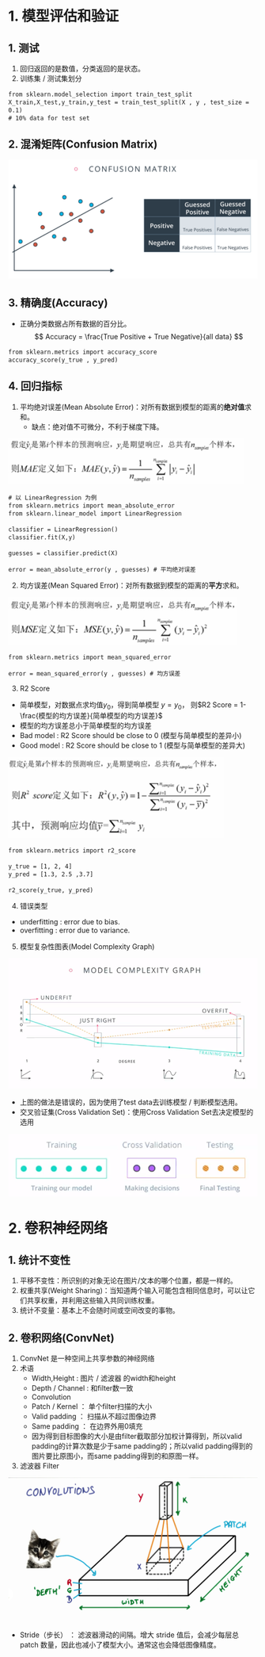 # 1. 模型评估和验证

## 1. 测试
1. 回归返回的是数值，分类返回的是状态。
2. 训练集 / 测试集划分
```
from sklearn.model_selection import train_test_split
X_train,X_test,y_train,y_test = train_test_split(X , y , test_size = 0.1)
# 10% data for test set
```
## 2. 混淆矩阵(Confusion Matrix)

![confusion](https://github.com/Coder-AndyLee/Deep-Learning/blob/master/DeepLearning%20-%20Udacity/2.%20%E5%8D%B7%E7%A7%AF%E7%A5%9E%E7%BB%8F%E7%BD%91%E7%BB%9C.resource/confusion.png)

## 3. 精确度(Accuracy)
- 正确分类数据占所有数据的百分比。
$$
Accuracy = \frac{True Positive + True Negative}{all data}
$$
```
from sklearn.metrics import accuracy_score
accuracy_score(y_true , y_pred)
```
## 4. 回归指标
1. 平均绝对误差(Mean Absolute Error)：对所有数据到模型的距离的**绝对值**求和。
	- 缺点：绝对值不可微分，不利于梯度下降。

![mean_absolute_error 2](https://github.com/Coder-AndyLee/Deep-Learning/blob/master/DeepLearning%20-%20Udacity/2.%20%E5%8D%B7%E7%A7%AF%E7%A5%9E%E7%BB%8F%E7%BD%91%E7%BB%9C.resource/mean_absolute_error%202.png)

```
# 以 LinearRegression 为例
from sklearn.metrics import mean_absolute_error
from sklearn.linear_model import LinearRegression

classifier = LinearRegression()
classifier.fit(X,y)

guesses = classifier.predict(X)

error = mean_absolute_error(y , guesses) # 平均绝对误差
```
2. 均方误差(Mean Squared Error)：对所有数据到模型的距离的**平方**求和。

![mean_squared_error 2](https://github.com/Coder-AndyLee/Deep-Learning/blob/master/DeepLearning%20-%20Udacity/2.%20%E5%8D%B7%E7%A7%AF%E7%A5%9E%E7%BB%8F%E7%BD%91%E7%BB%9C.resource/mean_squared_error%202.png)

```
from sklearn.metrics import mean_squared_error

error = mean_squared_error(y , guesses) # 均方误差
```
3. R2 Score
- 简单模型，对数据点求均值$y_0$，得到简单模型 $y = y_0$，
则$R2 Score = 1-\frac{模型的均方误差}{简单模型的均方误差}$ 
- 模型的均方误差总小于简单模型的均方误差
- Bad model : R2 Score should be close to 0 (模型与简单模型的差异小)
- Good model : R2 Score should be close to 1 (模型与简单模型的差异大)

![r2_score 2](https://github.com/Coder-AndyLee/Deep-Learning/blob/master/DeepLearning%20-%20Udacity/2.%20%E5%8D%B7%E7%A7%AF%E7%A5%9E%E7%BB%8F%E7%BD%91%E7%BB%9C.resource/r2_score%202.png)

```
from sklearn.metrics import r2_score

y_true = [1, 2, 4]
y_pred = [1.3, 2.5 ,3.7]

r2_score(y_true, y_pred)
```
4. 错误类型
- underfitting : error due to bias.
- overfitting : error due to variance.

5. 模型复杂性图表(Model Complexity Graph)

![Model_Complexity_Graph 2](https://github.com/Coder-AndyLee/Deep-Learning/blob/master/DeepLearning%20-%20Udacity/2.%20%E5%8D%B7%E7%A7%AF%E7%A5%9E%E7%BB%8F%E7%BD%91%E7%BB%9C.resource/Model_Complexity_Graph.png)

- 上图的做法是错误的，因为使用了test data去训练模型 / 判断模型选用。
- 交叉验证集(Cross Validation Set)：使用Cross Validation Set去决定模型的选用

![cross 2](https://github.com/Coder-AndyLee/Deep-Learning/blob/master/DeepLearning%20-%20Udacity/2.%20%E5%8D%B7%E7%A7%AF%E7%A5%9E%E7%BB%8F%E7%BD%91%E7%BB%9C.resource/cross.png)


# 2. 卷积神经网络
## 1. 统计不变性
1. 平移不变性：所识别的对象无论在图片/文本的哪个位置，都是一样的。
2. 权重共享(Weight Sharing)：当知道两个输入可能包含相同信息时，可以让它们共享权重，并利用这些输入共同训练权重。
3. 统计不变量：基本上不会随时间或空间改变的事物。

## 2. 卷积网络(ConvNet)
1. ConvNet 是一种空间上共享参数的神经网络
2. 术语
	- Width,Height : 图片 / 滤波器 的width和height
	- Depth / Channel : 和filter数一致
	- Convolution
	- Patch / Kernel ： 单个filter扫描的大小  
	- Valid padding ： 扫描从不超过图像边界
	- Same padding ： 在边界外用0填充
	- 因为得到目标图像的大小是由filter截取部分加权计算得到，所以valid padding的计算次数是少于same padding的；所以valid padding得到的图片要比原图小，而same padding得到的和原图一样。
3. 滤波器 Filter

![cnn](https://github.com/Coder-AndyLee/Deep-Learning/blob/master/DeepLearning%20-%20Udacity/2.%20%E5%8D%B7%E7%A7%AF%E7%A5%9E%E7%BB%8F%E7%BD%91%E7%BB%9C.resource/cnn.png)

- Stride（步长） ： 滤波器滑动的间隔。增大 stride 值后，会减少每层总 patch 数量，因此也减小了模型大小。通常这也会降低图像精度。











